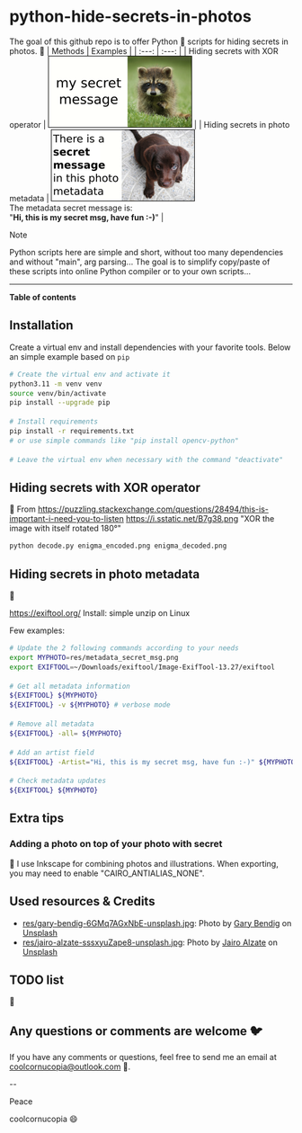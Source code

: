 # python-hide-secrets-in-photos
The goal of this github repo is to offer Python :snake: scripts for hiding secrets in photos.
:construction:
| Methods | Examples |
| :---: | :---: |
| Hiding secrets with XOR operator | ![](res/xor180_secret_msg.png) |
| Hiding secrets in photo metadata | ![](res/metadata_secret_msg.png) <br>The metadata secret message is: <br>"**Hi, this is my secret msg, have fun :-)**" |


> [!note]
> Python scripts here are simple and short, without too many dependencies and without "main", arg parsing...
> The goal is to simplify copy/paste of these scripts into online Python compiler or to your own scripts...


---

**Table of contents**

<!-- @import "[TOC]" {cmd="toc" depthFrom=1 depthTo=6 orderedList=false} -->



## Installation
Create a virtual env and install dependencies with your favorite tools. Below an simple example based on ```pip```

```bash
# Create the virtual env and activate it
python3.11 -m venv venv
source venv/bin/activate
pip install --upgrade pip

# Install requirements
pip install -r requirements.txt
# or use simple commands like "pip install opencv-python"

# Leave the virtual env when necessary with the command "deactivate"
```


## Hiding secrets with XOR operator
:construction:
From https://puzzling.stackexchange.com/questions/28494/this-is-important-i-need-you-to-listen
https://i.sstatic.net/B7g38.png
"XOR the image with itself rotated 180°"

```bash
python decode.py enigma_encoded.png enigma_decoded.png
```


## Hiding secrets in photo metadata
:construction:

https://exiftool.org/ 
Install: simple unzip on Linux

Few examples:
```bash
# Update the 2 following commands according to your needs
export MYPHOTO=res/metadata_secret_msg.png
export EXIFTOOL=~/Downloads/exiftool/Image-ExifTool-13.27/exiftool

# Get all metadata information
${EXIFTOOL} ${MYPHOTO}
${EXIFTOOL} -v ${MYPHOTO} # verbose mode

# Remove all metadata
${EXIFTOOL} -all= ${MYPHOTO}

# Add an artist field
${EXIFTOOL} -Artist="Hi, this is my secret msg, have fun :-)" ${MYPHOTO}

# Check metadata updates
${EXIFTOOL} ${MYPHOTO}
```


## Extra tips
### Adding a photo on top of your photo with secret
:construction:
I use Inkscape for combining photos and illustrations.
When exporting, you may need to enable "CAIRO_ANTIALIAS_NONE".


## Used resources & Credits
* [res/gary-bendig-6GMq7AGxNbE-unsplash.jpg](res/gary-bendig-6GMq7AGxNbE-unsplash.jpg): Photo by [Gary Bendig](https://unsplash.com/@kris_ricepees?utm_content=creditCopyText&utm_medium=referral&utm_source=unsplash) on [Unsplash](https://unsplash.com/photos/raccoon-walking-on-lawn-grass-6GMq7AGxNbE?utm_content=creditCopyText&utm_medium=referral&utm_source=unsplash)
* [res/jairo-alzate-sssxyuZape8-unsplash.jpg](res/jairo-alzate-sssxyuZape8-unsplash.jpg): Photo by [Jairo Alzate](https://unsplash.com/@jairoalzate?utm_content=creditCopyText&utm_medium=referral&utm_source=unsplash) on [Unsplash](https://unsplash.com/photos/short-coated-brown-puppy-on-white-floor-sssxyuZape8?utm_content=creditCopyText&utm_medium=referral&utm_source=unsplash)


## TODO list
:construction:


## Any questions or comments are welcome :bird:
If you have any comments or questions, feel free to send me an email at coolcornucopia@outlook.com :email:.

--

Peace

coolcornucopia :smile:
